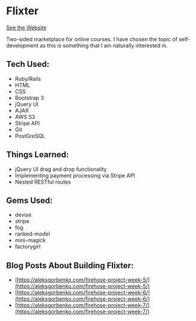 # Flixter
[See the Website](https://flixter-aleks-gorbenko.herokuapp.com/)

Two-sided marketplace for online courses. I have chosen the topic of self-development as this is something that I am naturally interested in.

## Tech Used:

* Ruby/Rails
* HTML
* CSS
* Bootstrap 3
* jQuery UI
* AJAX
* AWS S3
* Stripe API
* Git
* PostGreSQL

## Things Learned:

* jQuery UI drag and drop functionality
* Implementing payment processing via Stripe API
* Nested RESTful routes

## Gems Used:

* devise
* stripe
* fog
* ranked-model
* mini-magick
* factorygirl

## Blog Posts About Building Flixter:

* [https://aleksgorbenko.com/firehose-project-week-5/](https://aleksgorbenko.com/firehose-project-week-5/)
* [https://aleksgorbenko.com/firehose-project-week-6/](https://aleksgorbenko.com/firehose-project-week-6/)
* [https://aleksgorbenko.com/firehose-project-week-7/](https://aleksgorbenko.com/firehose-project-week-7/)
